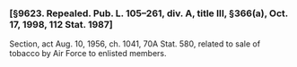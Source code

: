 ### [§9623. Repealed. Pub. L. 105–261, div. A, title III, §366(a), Oct. 17, 1998, 112 Stat. 1987] ###

Section, act Aug. 10, 1956, ch. 1041, 70A Stat. 580, related to sale of tobacco by Air Force to enlisted members.